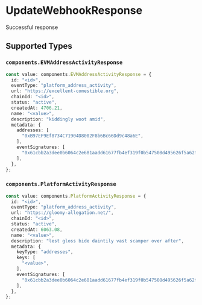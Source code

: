 # UpdateWebhookResponse

Successful response


## Supported Types

### `components.EVMAddressActivityResponse`

```typescript
const value: components.EVMAddressActivityResponse = {
  id: "<id>",
  eventType: "platform_address_activity",
  url: "https://excellent-comestible.org",
  chainId: "<id>",
  status: "active",
  createdAt: 4706.21,
  name: "<value>",
  description: "kiddingly woot amid",
  metadata: {
    addresses: [
      "0xB97EF9Ef8734C71904D8002F8b6Bc66Dd9c48a6E",
    ],
    eventSignatures: [
      "0x61cbb2a3dee0b6064c2e681aadd61677fb4ef319f0b547508d495626f5a62f64",
    ],
  },
};
```

### `components.PlatformActivityResponse`

```typescript
const value: components.PlatformActivityResponse = {
  id: "<id>",
  eventType: "platform_address_activity",
  url: "https://gloomy-allegation.net/",
  chainId: "<id>",
  status: "active",
  createdAt: 6063.08,
  name: "<value>",
  description: "lest gloss bide daintily vast scamper over after",
  metadata: {
    keyType: "addresses",
    keys: [
      "<value>",
    ],
    eventSignatures: [
      "0x61cbb2a3dee0b6064c2e681aadd61677fb4ef319f0b547508d495626f5a62f64",
    ],
  },
};
```


